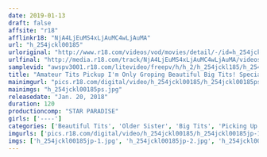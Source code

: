 ```yaml
---
date: 2019-01-13
draft: false
affsite: "r18"
afflinkr18: "NjA4LjEuMS4xLjAuMC4wLjAuMA"
url: "h_254jckl00185"
urloriginal: "http://www.r18.com/videos/vod/movies/detail/-/id=h_254jckl00185"
urlfinal: "http://media.r18.com/track/NjA4LjEuMS4xLjAuMC4wLjAuMA/videos/vod/movies/detail/-/id=h_254jckl00185"
samplevid: "awspv3001.r18.com/litevideo/freepv/h/h_2/h_254jckl185/h_254jckl185_dmb_w.mp4"
title: "Amateur Tits Pickup I'm Only Groping Beautiful Big Tits! Special"
mainimgurl: "pics.r18.com/digital/video/h_254jckl00185/h_254jckl00185ps.jpg"
mainimgs: "h_254jckl00185ps.jpg"
releasedate: "Jan. 20, 2018"
duration: 120
productioncomp: "STAR PARADISE"
girls: ['----']
categories: ['Beautiful Tits', 'Older Sister', 'Big Tits', 'Picking Up Girls', 'Amateur', 'Hi-Def']
imgurls: ['pics.r18.com/digital/video/h_254jckl00185/h_254jckl00185jp-1.jpg', 'pics.r18.com/digital/video/h_254jckl00185/h_254jckl00185jp-2.jpg', 'pics.r18.com/digital/video/h_254jckl00185/h_254jckl00185jp-3.jpg', 'pics.r18.com/digital/video/h_254jckl00185/h_254jckl00185jp-4.jpg', 'pics.r18.com/digital/video/h_254jckl00185/h_254jckl00185jp-5.jpg', 'pics.r18.com/digital/video/h_254jckl00185/h_254jckl00185jp-6.jpg', 'pics.r18.com/digital/video/h_254jckl00185/h_254jckl00185jp-7.jpg', 'pics.r18.com/digital/video/h_254jckl00185/h_254jckl00185jp-8.jpg', 'pics.r18.com/digital/video/h_254jckl00185/h_254jckl00185jp-9.jpg', 'pics.r18.com/digital/video/h_254jckl00185/h_254jckl00185jp-10.jpg', 'pics.r18.com/digital/video/h_254jckl00185/h_254jckl00185jp-11.jpg', 'pics.r18.com/digital/video/h_254jckl00185/h_254jckl00185jp-12.jpg', 'pics.r18.com/digital/video/h_254jckl00185/h_254jckl00185jp-13.jpg', 'pics.r18.com/digital/video/h_254jckl00185/h_254jckl00185jp-14.jpg', 'pics.r18.com/digital/video/h_254jckl00185/h_254jckl00185jp-15.jpg', 'pics.r18.com/digital/video/h_254jckl00185/h_254jckl00185jp-16.jpg', 'pics.r18.com/digital/video/h_254jckl00185/h_254jckl00185jp-17.jpg', 'pics.r18.com/digital/video/h_254jckl00185/h_254jckl00185jp-18.jpg', 'pics.r18.com/digital/video/h_254jckl00185/h_254jckl00185jp-19.jpg', 'pics.r18.com/digital/video/h_254jckl00185/h_254jckl00185jp-20.jpg']
imgs: ['h_254jckl00185jp-1.jpg', 'h_254jckl00185jp-2.jpg', 'h_254jckl00185jp-3.jpg', 'h_254jckl00185jp-4.jpg', 'h_254jckl00185jp-5.jpg', 'h_254jckl00185jp-6.jpg', 'h_254jckl00185jp-7.jpg', 'h_254jckl00185jp-8.jpg', 'h_254jckl00185jp-9.jpg', 'h_254jckl00185jp-10.jpg', 'h_254jckl00185jp-11.jpg', 'h_254jckl00185jp-12.jpg', 'h_254jckl00185jp-13.jpg', 'h_254jckl00185jp-14.jpg', 'h_254jckl00185jp-15.jpg', 'h_254jckl00185jp-16.jpg', 'h_254jckl00185jp-17.jpg', 'h_254jckl00185jp-18.jpg', 'h_254jckl00185jp-19.jpg', 'h_254jckl00185jp-20.jpg']
---
```

